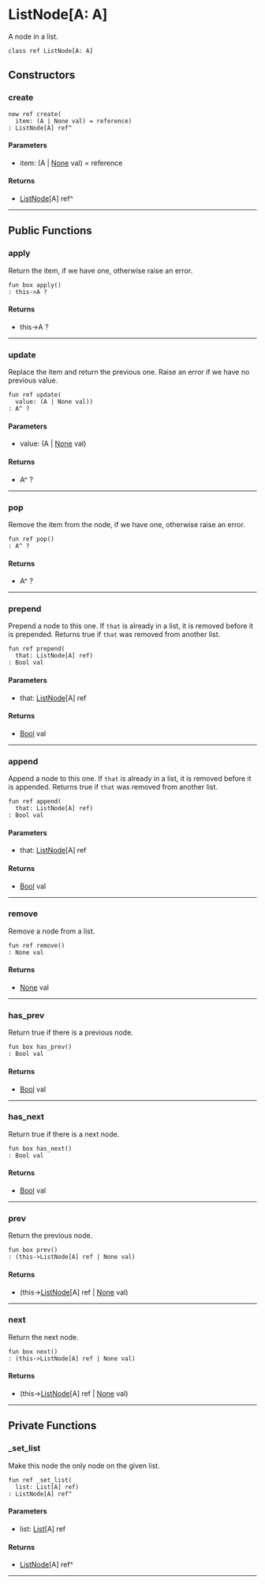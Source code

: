 # ListNode\[A: A\]

A node in a list.


```pony
class ref ListNode[A: A]
```

## Constructors

### create

```pony
new ref create(
  item: (A | None val) = reference)
: ListNode[A] ref^
```
#### Parameters

*   item: (A | [None](builtin-None) val) = reference

#### Returns

* [ListNode](collections-ListNode)\[A\] ref^

---

## Public Functions

### apply

Return the item, if we have one, otherwise raise an error.


```pony
fun box apply()
: this->A ?
```

#### Returns

* this->A ?

---

### update

Replace the item and return the previous one. Raise an error if we have no
previous value.


```pony
fun ref update(
  value: (A | None val))
: A^ ?
```
#### Parameters

*   value: (A | [None](builtin-None) val)

#### Returns

* A^ ?

---

### pop

Remove the item from the node, if we have one, otherwise raise an error.


```pony
fun ref pop()
: A^ ?
```

#### Returns

* A^ ?

---

### prepend

Prepend a node to this one. If `that` is already in a list, it is removed
before it is prepended. Returns true if `that` was removed from another
list.


```pony
fun ref prepend(
  that: ListNode[A] ref)
: Bool val
```
#### Parameters

*   that: [ListNode](collections-ListNode)\[A\] ref

#### Returns

* [Bool](builtin-Bool) val

---

### append

Append a node to this one. If `that` is already in a list, it is removed
before it is appended. Returns true if `that` was removed from another
list.


```pony
fun ref append(
  that: ListNode[A] ref)
: Bool val
```
#### Parameters

*   that: [ListNode](collections-ListNode)\[A\] ref

#### Returns

* [Bool](builtin-Bool) val

---

### remove

Remove a node from a list.


```pony
fun ref remove()
: None val
```

#### Returns

* [None](builtin-None) val

---

### has_prev

Return true if there is a previous node.


```pony
fun box has_prev()
: Bool val
```

#### Returns

* [Bool](builtin-Bool) val

---

### has_next

Return true if there is a next node.


```pony
fun box has_next()
: Bool val
```

#### Returns

* [Bool](builtin-Bool) val

---

### prev

Return the previous node.


```pony
fun box prev()
: (this->ListNode[A] ref | None val)
```

#### Returns

* (this->[ListNode](collections-ListNode)\[A\] ref | [None](builtin-None) val)

---

### next

Return the next node.


```pony
fun box next()
: (this->ListNode[A] ref | None val)
```

#### Returns

* (this->[ListNode](collections-ListNode)\[A\] ref | [None](builtin-None) val)

---

## Private Functions

### _set_list

Make this node the only node on the given list.


```pony
fun ref _set_list(
  list: List[A] ref)
: ListNode[A] ref^
```
#### Parameters

*   list: [List](collections-List)\[A\] ref

#### Returns

* [ListNode](collections-ListNode)\[A\] ref^

---

